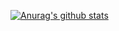 [![Anurag's github stats](https://github-readme-stats.vercel.app/api?username=replikation&theme=nord&show_icons=true&count_private=true)](https://github.com/anuraghazra/github-readme-stats)

<!--
**replikation/replikation** is a ✨ _special_ ✨ repository because its `README.md` (this file) appears on your GitHub profile.

Here are some ideas to get you started:

- 🔭 I’m currently working on ...
- 🌱 I’m currently learning ...
- 👯 I’m looking to collaborate on ...
- 🤔 I’m looking for help with ...
- 💬 Ask me about ...
- 📫 How to reach me: ...
- 😄 Pronouns: ...
- ⚡ Fun fact: ...
-->
